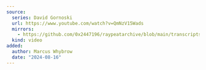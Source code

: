 ```yaml
---
source:
  series: David Gornoski
  url: https://www.youtube.com/watch?v=QmNzV15Wads
  mirrors:
    - https://github.com/0x2447196/raypeatarchive/blob/main/transcripts/Dr.%20Ray%20Peat%2C%20Brad%20Marshall%20on%20the%20History%20of%20PUFA%20and%20Obesity%20(Part%201)%20%5Bv120sdv%5D.vtt
  kind: video
added:
  author: Marcus Whybrow
  date: "2024-08-16"
---
```

